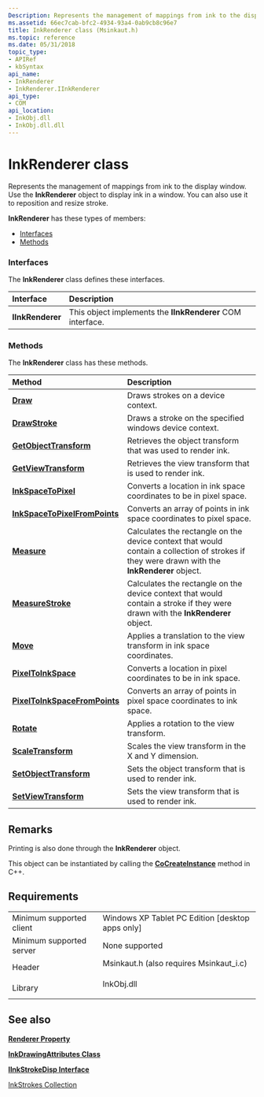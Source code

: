 ```yaml
---
Description: Represents the management of mappings from ink to the display window. Use the InkRenderer object to display ink in a window. You can also use it to reposition and resize stroke.
ms.assetid: 66ec7cab-bfc2-4934-93a4-0ab9cb8c96e7
title: InkRenderer class (Msinkaut.h)
ms.topic: reference
ms.date: 05/31/2018
topic_type: 
- APIRef
- kbSyntax
api_name: 
- InkRenderer
- InkRenderer.IInkRenderer
api_type: 
- COM
api_location: 
- InkObj.dll
- InkObj.dll.dll
---
```


# InkRenderer class

Represents the management of mappings from ink to the display window. Use the **InkRenderer** object to display ink in a window. You can also use it to reposition and resize stroke.

**InkRenderer** has these types of members:

-   [Interfaces](#interfaces)
-   [Methods](#methods)

### Interfaces

The **InkRenderer** class defines these interfaces.



| Interface        | Description                                                           |
|:-----------------|:----------------------------------------------------------------------|
| **IInkRenderer** | This object implements the **IInkRenderer** COM interface.<br/> |



 

### Methods

The **InkRenderer** class has these methods.



| Method                                                                     | Description                                                                                                                                              |
|:---------------------------------------------------------------------------|:---------------------------------------------------------------------------------------------------------------------------------------------------------|
| [**Draw**](/windows/desktop/api/msinkaut/nf-msinkaut-iinkrenderer-draw)                                           | Draws strokes on a device context.<br/>                                                                                                            |
| [**DrawStroke**](/windows/desktop/api/msinkaut/nf-msinkaut-iinkrenderer-drawstroke)                               | Draws a stroke on the specified windows device context.<br/>                                                                                       |
| [**GetObjectTransform**](/windows/desktop/api/msinkaut/nf-msinkaut-iinkrenderer-getobjecttransform)               | Retrieves the object transform that was used to render ink.<br/>                                                                                   |
| [**GetViewTransform**](/windows/desktop/api/msinkaut/nf-msinkaut-iinkrenderer-getviewtransform)                   | Retrieves the view transform that is used to render ink.<br/>                                                                                      |
| [**InkSpaceToPixel**](/windows/desktop/api/msinkaut/nf-msinkaut-iinkrenderer-inkspacetopixel)                     | Converts a location in ink space coordinates to be in pixel space.<br/>                                                                            |
| [**InkSpaceToPixelFromPoints**](/windows/desktop/api/msinkaut/nf-msinkaut-iinkrenderer-inkspacetopixelfrompoints) | Converts an array of points in ink space coordinates to pixel space.<br/>                                                                          |
| [**Measure**](/windows/desktop/api/msinkaut/nf-msinkaut-iinkrenderer-measure)                                     | Calculates the rectangle on the device context that would contain a collection of strokes if they were drawn with the **InkRenderer** object.<br/> |
| [**MeasureStroke**](https://msdn.microsoft.com/library/ms702493(v=VS.85).aspx)                         | Calculates the rectangle on the device context that would contain a stroke if they were drawn with the **InkRenderer** object.<br/>                |
| [**Move**](/windows/desktop/api/msinkaut/nf-msinkaut-iinkrenderer-move)                                           | Applies a translation to the view transform in ink space coordinates.<br/>                                                                         |
| [**PixelToInkSpace**](/windows/desktop/api/msinkaut/nf-msinkaut-iinkrenderer-pixeltoinkspace)                     | Converts a location in pixel coordinates to be in ink space.<br/>                                                                                  |
| [**PixelToInkSpaceFromPoints**](/windows/desktop/api/msinkaut/nf-msinkaut-iinkrenderer-pixeltoinkspacefrompoints) | Converts an array of points in pixel space coordinates to ink space.<br/>                                                                          |
| [**Rotate**](/windows/desktop/api/msinkaut/nf-msinkaut-iinkrenderer-rotate)                                       | Applies a rotation to the view transform.<br/>                                                                                                     |
| [**ScaleTransform**](/windows/desktop/api/msinkaut/nf-msinkaut-iinkrenderer-scaletransform)                       | Scales the view transform in the X and Y dimension.<br/>                                                                                           |
| [**SetObjectTransform**](/windows/desktop/api/msinkaut/nf-msinkaut-iinkrenderer-setobjecttransform)               | Sets the object transform that is used to render ink.<br/>                                                                                         |
| [**SetViewTransform**](/windows/desktop/api/msinkaut/nf-msinkaut-iinkrenderer-setviewtransform)                   | Sets the view transform that is used to render ink.<br/>                                                                                           |



 

## Remarks

Printing is also done through the **InkRenderer** object.

This object can be instantiated by calling the [**CoCreateInstance**](https://docs.microsoft.com/windows/desktop/api/combaseapi/nf-combaseapi-cocreateinstance) method in C++.

## Requirements



|                                     |                                                                                                                     |
|-------------------------------------|---------------------------------------------------------------------------------------------------------------------|
| Minimum supported client<br/> | Windows XP Tablet PC Edition \[desktop apps only\]<br/>                                                       |
| Minimum supported server<br/> | None supported<br/>                                                                                           |
| Header<br/>                   | <dl> <dt>Msinkaut.h (also requires Msinkaut\_i.c)</dt> </dl> |
| Library<br/>                  | <dl> <dt>InkObj.dll</dt> </dl>                               |



## See also

<dl> <dt>

[**Renderer Property**](/windows/desktop/api/msinkaut/nf-msinkaut-iinkcollector-get_renderer)
</dt> <dt>

[**InkDrawingAttributes Class**](inkdrawingattributes-class.md)
</dt> <dt>

[**IInkStrokeDisp Interface**](/windows/desktop/api/msinkaut/nn-msinkaut-iinkstrokedisp)
</dt> <dt>

[InkStrokes Collection](https://msdn.microsoft.com/library/ms703293(v=VS.85).aspx)
</dt> </dl>

 

 





